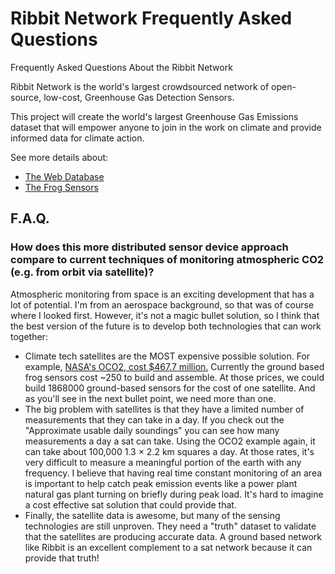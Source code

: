 # Ribbit Network Frequently Asked Questions
Frequently Asked Questions About the Ribbit Network

Ribbit Network is the world's largest crowdsourced network of open-source, low-cost, Greenhouse Gas Detection Sensors.

This project will create the world's largest Greenhouse Gas Emissions dataset that will empower anyone to join in the work on climate and provide informed data for climate action.

See more details about:
* [The Web Database](https://github.com/Ribbit-Network/ribbit-network-dashboard/blob/main/README.md)
* [The Frog Sensors](https://github.com/Ribbit-Network/ribbit-network-frog-sensor)

## F.A.Q.

### How does this more distributed sensor device approach compare to current techniques of monitoring atmospheric CO2 (e.g. from orbit via satellite)?

Atmospheric monitoring from space is an exciting development that has a lot of potential. I'm from an aerospace background, so that was of course where I looked first. However, it's not a magic bullet solution, so I think that the best version of the future is to develop both technologies that can work together:
* Climate tech satellites are the MOST expensive possible solution. For example, [NASA's OCO2, cost $467.7 million.](https://www.jpl.nasa.gov/news/press_kits/oco2-launch-press-kit.pdf) Currently the ground based frog sensors cost ~250 to build and assemble. At those prices, we could build 1868000 ground-based sensors for the cost of one satellite. And as you'll see in the next bullet point, we need more than one.
* The big problem with satellites is that they have a limited number of measurements that they can take in a day. If you check out the "Approximate usable
daily soundings" you can see how many measurements a day a sat can take. Using the OCO2 example again, it can take about 100,000 1.3 × 2.2 km squares a day. At those rates, it's very difficult to measure a meaningful portion of the earth with any frequency. I believe that having real time constant monitoring of an area is important to help catch peak emission events like a power plant natural gas plant turning on briefly during peak load. It's hard to imagine a cost effective sat solution that could provide that.
* Finally, the satellite data is awesome, but many of the sensing technologies are still unproven. They need a "truth" dataset to validate that the satellites are producing accurate data. A ground based network like Ribbit is an excellent complement to a sat network because it can provide that truth! 
